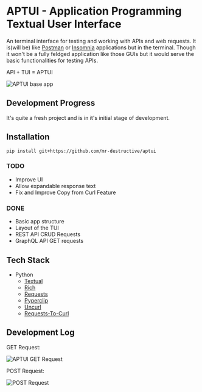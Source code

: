 # APTUI - Application Programming Textual User Interface

An terminal interface for testing and working with APIs and web requests. It is(will be) like [Postman](https://www.postman.com/) or [Insomnia](https://insomnia.rest/) applications but in the terminal. Though it won't be a fully feldged application like those GUIs but it would serve the basic functionalities for testing APIs. 

API + TUI = APTUI

![APTUI base app](https://meetgor-cdn.pages.dev/aptui-dev-1.png)

## Development Progress

It's quite a fresh project and is in it's initial stage of development.

## Installation

```
pip install git+https://github.com/mr-destructive/aptui
```

### TODO

- Improve UI
- Allow expandable response text
- Fix and Improve Copy from Curl Feature

### DONE

- Basic app structure
- Layout of the TUI
- REST API CRUD Requests
- GraphQL API GET requests

## Tech Stack

- Python
  - [Textual](https://pypi.org/project/textual/)
  - [Rich](https://pypi.org/project/rich/)
  - [Requests](https://pypi.org/project/requests/)
  - [Pyperclip](https://pypi.org/project/pyperclip/)
  - [Uncurl](https://github.com/spulec/uncurl)
  - [Requests-To-Curl](https://pypi.org/project/requests-to-curl/)

## Development Log


GET Request:

![APTUI GET Request](https://meetgor-cdn.pages.dev/aptui-dev-get.png)


POST Request:

![POST Request](https://meetgor-cdn.pages.dev/aptui-dev-post.png)

